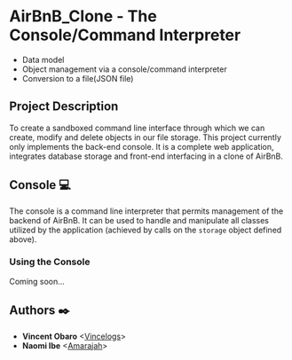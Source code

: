 # AirBnB_Clone - The Console/Command Interpreter

* Data model
* Object management via a console/command interpreter
* Conversion to a file(JSON file)

## Project Description

To create a sandboxed command line interface through which we can create, modify and delete objects in our file storage. This project currently only implements the back-end console. It is a complete web application, integrates database storage and front-end interfacing in a clone of AirBnB.

## Console :computer:

The console is a command line interpreter that permits management of the backend 
of AirBnB. It can be used to handle and manipulate all classes utilized by 
the application (achieved by calls on the `storage` object defined above).

### Using the Console

Coming soon...

## Authors :black_nib:
* **Vincent Obaro** <[Vincelogs](https://github.com/Vincelogs)>
* **Naomi Ibe** <[Amarajah](https://github.com/Amarajah)>
